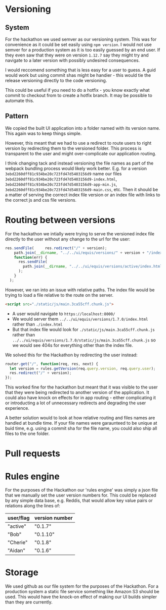 # Versioning 

## System

For the hackathon we used semver as our versioning system. This was for convenience as it could be set easily using `npm version`. I would not use semver for a production system as it is too easily guessed by an end user. If they even saw that they were on version `1.12.7` say they might try and navigate to a later version with possibly undesired consequences.

I would reccomend something that is less easy for a user to guess. A guid would work but using commit shas might be handier - this would tie the release versioning directly to the code versioning. 

This could be useful if you need to do a hotfix - you know exactly what commit to checkout from to create a hotfix branch. It may be possible to automate this. 

## Pattern

We copied the built UI application into a folder named with its version name. This again was to keep things simple. 

However, this meant that we had to use a redirect to route users to right version by redirecting them to the versioned folder. This process is transparent to the user and might over-complicate our application routing.

I think changing tack and instead versioning the file names as part of the webpack bundling process would likely work better. E.g. for a version `3ebd2260dff81c934be20c723fd47d5403156d9` name our files `3ebd2260dff81c934be20c723fd47d5403156d9-index.html`, `3ebd2260dff81c934be20c723fd47d5403156d9-app-min.js`, `3ebd2260dff81c934be20c723fd47d5403156d9-main.css`, etc. Then it should be a matter of serving the correct index file version or an index file with links to the correct js and css file versions.

# Routing between versions

For the hackathon we intially were trying to serve the versioned index file directly to the user without any change to the url for the user:

```javascript
res.sendFile(	  res.redirect("/" + version);
    path.join(__dirname, "../../ui/equis/versions/" + version + "/index.html"),	
    function(err) {	
      res.sendFile(	
        path.join(__dirname, "../../ui/equis/versions/active/index.html")	
      );	
    }	
  );
```
However, we ran into an issue with relative paths. The index file would be trying to load a file relative to the route on the server.
```html
<script src="./static/js/main.3ca55cff.chunk.js">
```

* A user would navigate to `https://localhost:8000/`
* We would server them `../../ui/equis/versions/1.7.0/index.html` rather than `./index.html`
* But that index file would look for `./static/js/main.3ca55cff.chunk.js` rather than `../../ui/equis/versions/1.7.0/static/js/main.3ca55cff.chunk.js` so we would see 404s for everything other than the index file.

We solved this for the Hackathon by redirecting the user instead:

```javascript
router.get("/", function(req, res, next) {
  let version = rules.getVersion(req.query.version, req.query.user);
  res.redirect("/" + version);
});
```

This worked fine for the hackathon but meant that it was visible to the user that they were being redirected to another version of the application. It could also have knock on effects for in app routing - either complicating it or introducting a lot of unnecessary redirects and degrading the user experience.

A better solution would to look at how relative routing and files names are handled at bundle time. If your file names were garaunteed to be unique at buid time, e.g. using a commit sha for the file name, you could also ship all files to the one folder. 

# Pull requests

# Rules engine

For the purposes of the Hackathon our 'rules engine' was simply a json file that we manually set the user version numbers for. This could be replaced by any simple data base, e.g. Reddis, that would allow key value pairs or relations along the lines of:

| user/flag | version number |
| ----| ---- |
| "active" | "0.1.7" | 
| "Bob" | "0.1.10" |
| "Cherie" | "0.1.8" |
| "Aidan" | "0.1.6" |

# Storage

We used github as our file system for the purposes of the Hackathon. For a production system a static file service something like Amazon S3 should be used. This would have the knock-on effect of making our UI builds simpler than they are currently.

